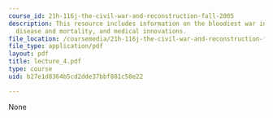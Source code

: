 ```yaml
---
course_id: 21h-116j-the-civil-war-and-reconstruction-fall-2005
description: This resource includes information on the bloodiest war in American history,
  disease and mortality, and medical innovations.
file_location: /coursemedia/21h-116j-the-civil-war-and-reconstruction-fall-2005/b27e1d8364b5cd2dde37bbf881c58e22_lecture_4.pdf
file_type: application/pdf
layout: pdf
title: lecture_4.pdf
type: course
uid: b27e1d8364b5cd2dde37bbf881c58e22

---
```

None